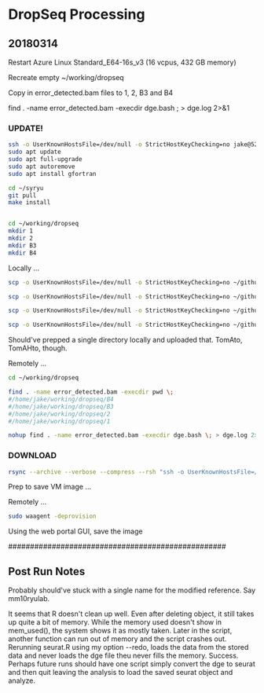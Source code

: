 #	DropSeq Processing

##	20180314

Restart Azure Linux Standard_E64-16s_v3 (16 vcpus, 432 GB memory)

Recreate empty ~/working/dropseq

Copy in error_detected.bam files to 1, 2, B3 and B4

find . -name error_detected.bam -execdir dge.bash \; > dge.log 2>&1



###	UPDATE!


```BASH
ssh -o UserKnownHostsFile=/dev/null -o StrictHostKeyChecking=no jake@52.226.33.193
sudo apt update
sudo apt full-upgrade
sudo apt autoremove
sudo apt install gfortran

cd ~/syryu
git pull
make install


cd ~/working/dropseq
mkdir 1
mkdir 2
mkdir B3
mkdir B4
```



Locally ...

```BASH
scp -o UserKnownHostsFile=/dev/null -o StrictHostKeyChecking=no ~/github/unreno/syryu/drop_seq/20180305.drop_seq_alignment/1/error_detected.bam jake@52.226.33.193:working/dropseq/1/

scp -o UserKnownHostsFile=/dev/null -o StrictHostKeyChecking=no ~/github/unreno/syryu/drop_seq/20180305.drop_seq_alignment/2/error_detected.bam jake@52.226.33.193:working/dropseq/2/

scp -o UserKnownHostsFile=/dev/null -o StrictHostKeyChecking=no ~/github/unreno/syryu/drop_seq/20180305.drop_seq_alignment/B3/error_detected.bam jake@52.226.33.193:working/dropseq/B3/

scp -o UserKnownHostsFile=/dev/null -o StrictHostKeyChecking=no ~/github/unreno/syryu/drop_seq/20180305.drop_seq_alignment/B4/error_detected.bam jake@52.226.33.193:working/dropseq/B4/
```

Should've prepped a single directory locally and uploaded that. TomAto, TomAHto, though.


Remotely ...

```BASH
cd ~/working/dropseq

find . -name error_detected.bam -execdir pwd \;
#/home/jake/working/dropseq/B4
#/home/jake/working/dropseq/B3
#/home/jake/working/dropseq/2
#/home/jake/working/dropseq/1

nohup find . -name error_detected.bam -execdir dge.bash \; > dge.log 2>&1 &
```



###	DOWNLOAD

```BASH
rsync --archive --verbose --compress --rsh "ssh -o UserKnownHostsFile=/dev/null -o StrictHostKeyChecking=no" --progress --delete jake@52.226.33.193:working/dropseq/ ~/github/unreno/syryu/drop_seq/20180314.drop_seq_alignment/
```


Prep to save VM image ...

Remotely ...

```BASH
sudo waagent -deprovision
```

Using the web portal GUI, save the image




##################################################


##	Post Run Notes

Probably should've stuck with a single name for the modified reference. Say mm10ryulab.



It seems that R doesn't clean up well.
Even after deleting object, it still takes up quite a bit of memory.
While the memory used doesn't show in mem\_used(), the system shows it as mostly taken.
Later in the script, another function can run out of memory and the script crashes out.
Rerunning seurat.R using my option --redo, loads the data from the stored data and never loads the dge file theu never fills the memory.
Success.
Perhaps future runs should have one script simply convert the dge to seurat and then quit leaving the analysis to load the saved seurat object and analyze.


